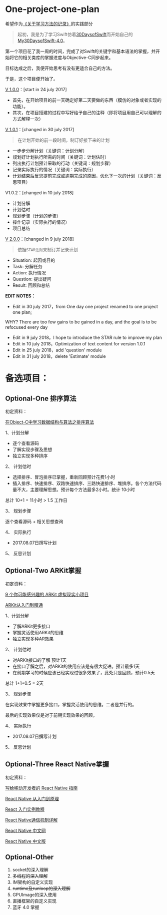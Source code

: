 # One-project-one-plan
希望作为[《关于学习方法的记录》](https://ocomme.github.io/post/learn/learning-method/)的实践部分

> 起初，我是为了学习Swift仿着[30DaysofSwift](https://github.com/allenwong/30DaysofSwift)而开始自己的[My30DaysofSwift-4.0](https://github.com/OComme/My30DaysofSwift-4.0)。

第一个项目花了我一周的时间，完成了对Swift的关键字和基本语法的掌握，并开始将它的相关类库的掌握进度与Objective-C同步起来。

目标达成之后，我便开始思考有没有更适合自己的方法。

于是，这个项目便开始了。

[V 1.0.0](V1.0.0Notes.md)：[start in 24 july 2017]

- 首先，在开始项目的前一天确定好第二天要做的东西（模仿的对象或者实现的功能）。
- 其次，在项目搭建的过程中写好给予自己的注释（即将项目用自己可以理解的方式解释一次）

[V 1.0.1](V1.0.1Notes.md)：[changed in 30 july 2017] <!--对标对象：15K薪资（暂 14K）-->

> 在计划开始的前一段时间，制订好接下来的计划

- 一步步分解计划（关键词：计划分解）
- 规划好计划执行所需的时间（关键词：计划估时）
- 列出执行计划预计采取的行动（关键词：规划步骤）
- 记录实际执行的情况（关键词：实际执行）
- 计划结束后反思提前完成或逾期完成的原因，优化下一次的计划（关键词：反思项目）

V1.0.2：[changed in 10 july 2018]

- 计划分解
- 计划估时
- 规划步骤（计划的步骤）
- 操作记录（实际执行的情况）
- 项目总结

[V 2.0.0](V2.0.0Notes.md)：[changed in 9 july 2018] <!--对标对象：知名IT公司的 offer-->

> 依据`STAR法则`来制订并记录计划

- Situation: 起因或目的
- Task:      分解任务
- Action:    执行情况
- Question:  提出疑问
- Result:    回顾和总结

**EDIT NOTES：**
- Edit in 30 july 2017，from One day one project renamed to one project one plan;

WHY? There are too few gains to be gained in a day, and the goal is to be refocused every day

- Edit in 9 july 2018，I hope to introduce the STAR rule to improve my plan
- Edit in 10 july 2018，Optimization of text content for version 1.0.1
- Edit in 25 july 2018，add 'question' module
- Edit in 31 july 2018，delete 'Estimate' module

# 备选项目：

## Optional-One 排序算法 
初定资料：

[在Object-C中学习数据结构与算法之排序算法](http://www.jianshu.com/p/30964170f897)

1、计划分解

- 逐个查看源码
- 了解实现步骤及思想
- 独立实现多种排序

 2、 计划估时
 
 - 选择排序、冒泡排序已掌握，重新回顾预计花费1小时
 - 插入排序、快速排序、双路快速排序、三路快速排序、堆排序。各个方法代码量不大，主要理解思想。预计每个方法最多2小时。统计 10小时

 总计 10+1 = 11小时 > 1.5 工作日

3、 规划步骤

逐个查看源码 + 相关思想查询

4、 实际执行

- 2017.08.07日撰写计划

5、 反思计划


## Optional-Two ARKit掌握
初定资料：

[9 个你可能感兴趣的 ARKit 虚拟现实小项目](https://juejin.im/post/5980185f6fb9a03c4541e870)

[ARKit从入门到精通](http://blog.csdn.net/u013263917/article/details/72903174)

1、计划分解

- 了解ARKit更多接口
- 掌握灵活使用ARKit的思维
- 独立实现多种AR效果

 2、 计划估时
 
 - 对ARKit接口的了解 预计1天
 - 在接口了解之后，对ARKit的使用应该是有很大促进。预计最多1天
 - 在前期学习的时候应该已经实现过很多效果了，此处只是回顾，预计0.5天

 总计 1+1+0.5 = 2天

3、 规划步骤

在实现效果中掌握更多接口，掌握灵活使用的思维。二者是并行的。

最后的实现效果仅是对于前期实现效果的回顾。

4、 实际执行

- 2017.08.07日撰写计划

5、 反思计划

## Optional-Three React Native掌握
初定资料：

[写给移动开发者的 React Native 指南](http://www.jianshu.com/p/b88944250b25)

[React Native 从入门到原理](http://www.jianshu.com/p/978c4bd3a759)

[React 入门实例教程](http://www.ruanyifeng.com/blog/2015/03/react.html)

[React Native通信机制详解](http://blog.cnbang.net/tech/2698/)

[React Native 中文网](http://reactnative.cn)

[React Native 中文版](http://wiki.jikexueyuan.com/project/react-native/)

## Optional-Other

1. socket的深入理解
2. ~~多线程的深入理解~~
3. IM架构的自定义实现
4. ~~runtime及runloop的深入理解~~
5. GPUImage的深入使用
6. 直播框架的自定义实现
7. 蓝牙 4.0 掌握


